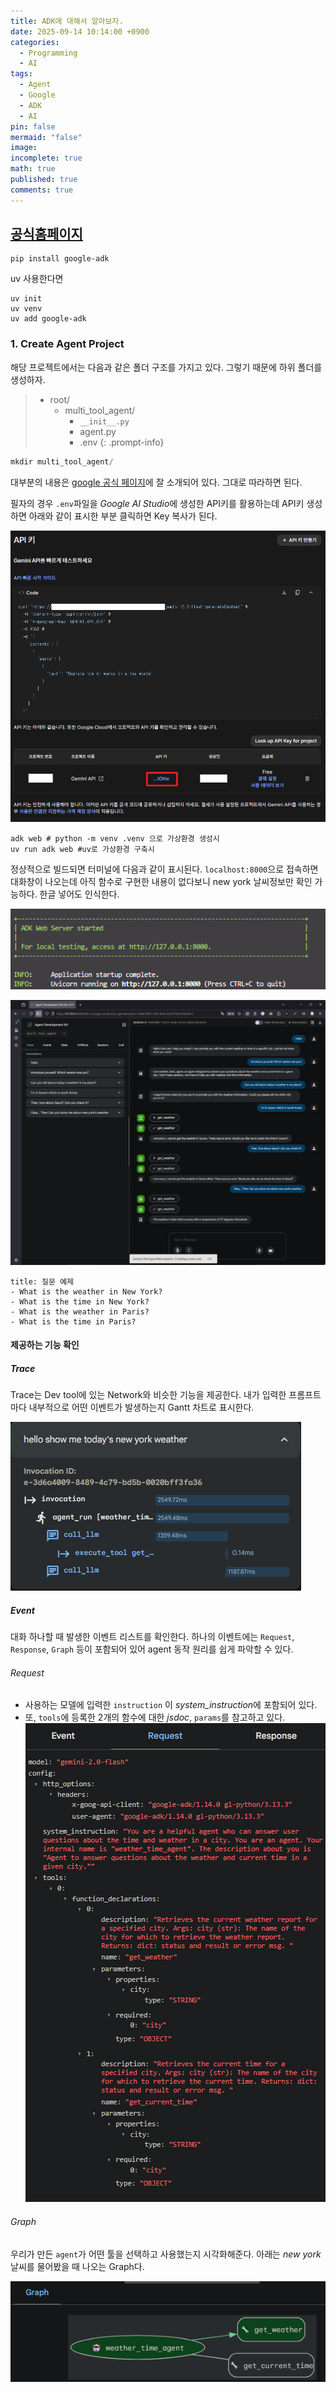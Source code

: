 ```yaml
---
title: ADK에 대해서 알아보자.
date: 2025-09-14 10:14:00 +0900
categories:
  - Programming
  - AI
tags:
  - Agent
  - Google
  - ADK
  - AI
pin: false
mermaid: "false"
image:
incomplete: true
math: true
published: true
comments: true
---
```


## [공식홈페이지](https://google.github.io/adk-docs/)
```shell
pip install google-adk
```

uv 사용한다면
```shell
uv init
uv venv
uv add google-adk
```

### 1. Create Agent Project
해당 프로젝트에서는 다음과 같은 폴더 구조를 가지고 있다.
그렇기 때문에 하위 폴더를 생성하자.

>- root/
>	- multi_tool_agent/
>		- `__init__.py`
>		- agent.py
>		- .env
{: .prompt-info}

```python
mkdir multi_tool_agent/
```

대부분의 내용은 [google 공식 페이지](https://google.github.io/adk-docs/get-started/quickstart/#create-agent-project)에 잘 소개되어 있다. 그대로 따라하면 된다.

필자의 경우 `.env`파일을 *Google AI Studio*에 생성한 API키를 활용하는데 API키 생성하면 아래와 같이 표시한 부분 클릭하면 Key 복사가 된다.

![](/assets/img/res/Pasted%20image%2020250914115336.png)


```shell
adk web # python -m venv .venv 으로 가상환경 생성시
uv run adk web #uv로 가상환경 구축시
```

정상적으로 빌드되면 터미널에 다음과 같이 표시된다. `localhost:8000`으로 접속하면 대화창이 나오는데 아직 함수로 구현한 내용이 없다보니 new york 날씨정보만 확인 가능하다. 한글 넣어도 인식한다.

![](/assets/img/res/Pasted%20image%2020250914115743.png)

![](/assets/img/res/Pasted%20image%2020250914115534.png)

~~~ad-example
title: 질문 예제
- What is the weather in New York?
- What is the time in New York?
- What is the weather in Paris?
- What is the time in Paris?
~~~

#### 제공하는 기능 확인
##### Trace
Trace는 Dev tool에 있는 Network와 비슷한 기능을 제공한다. 내가 입력한 프롬프트마다 내부적으로 어떤 이벤트가 발생하는지 Gantt 차트로 표시한다.

![](/assets/img/res/Pasted%20image%2020250914120559.png)

##### Event
대화 하나할 때 발생한 이벤트 리스트를 확인한다. 하나의 이벤트에는 `Request`, `Response`, `Graph` 등이 포함되어 있어 agent 동작 원리를 쉽게 파악할 수 있다.

###### Request
- 사용하는 모델에 입력한 `instruction` 이 *system_instruction*에 포함되어 있다.
- 또, `tools`에 등록한 2개의 함수에 대한 *jsdoc*, `params`를 참고하고 있다.
![](/assets/img/res/Pasted%20image%2020250914120702.png)

###### Graph
우리가 만든 `agent`가 어떤 툴을 선택하고 사용했는지 시각화해준다. 
아래는 *new york* 날씨를 물어봤을 때 나오는 Graph다.

![](/assets/img/res/Pasted%20image%2020250914121003.png)